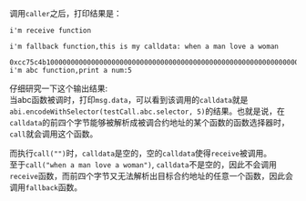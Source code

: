 调用`caller`之后，打印结果是：  

    i'm receive function
  
    i'm fallback function,this is my calldata: when a man love a woman
  
    0xcc75c4b10000000000000000000000000000000000000000000000000000000000000005
    i'm abc function,print a num:5  

仔细研究一下这个输出结果:  
当abc函数被调时，打印`msg.data`，可以看到该调用的`calldata`就是`abi.encodeWithSelector(testCall.abc.selector, 5)`的结果。也就是说，在`calldata`的前四个字节能够被解析成被调合约地址的某个函数的函数选择器时，`call`就会调用这个函数。

而执行`call("")`时，`calldata`是空的，空的`calldata`使得`receive`被调用。  
至于`call("when a man love a woman")`, `calldata`不是空的，因此不会调用`receive`函数，而前四个字节又无法解析出目标合约地址的任意一个函数，因此会调用`fallback`函数。


